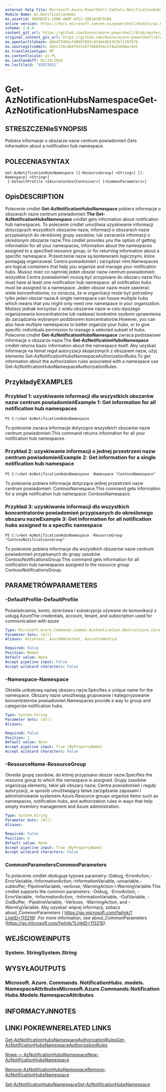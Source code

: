 ```yaml
---
external help file: Microsoft.Azure.PowerShell.Cmdlets.NotificationHubs.dll-Help.xml
Module Name: Az.NotificationHubs
ms.assetid: 9805B3F1-C6BB-4A0F-A7C3-1DD1ACB75CDA
online version: https://docs.microsoft.com/en-us/powershell/module/az.notificationhubs/get-aznotificationhubsnamespace
schema: 2.0.0
content_git_url: https://github.com/Azure/azure-powershell/blob/master/src/NotificationHubs/NotificationHubs/help/Get-AzNotificationHubsNamespace.md
original_content_git_url: https://github.com/Azure/azure-powershell/blob/master/src/NotificationHubs/NotificationHubs/help/Get-AzNotificationHubsNamespace.md
ms.openlocfilehash: dbb475402ef4068f893cd7d444b5357bf1707578
ms.sourcegitcommit: 4d2c178cd6df9151877b08d54c1f4a228dbec9d1
ms.translationtype: MT
ms.contentlocale: pl-PL
ms.lasthandoff: 01/29/2020
ms.locfileid: "93872011"
---
```

# <span data-ttu-id="e1d09-101">Get-AzNotificationHubsNamespace</span><span class="sxs-lookup"><span data-stu-id="e1d09-101">Get-AzNotificationHubsNamespace</span></span>

## <span data-ttu-id="e1d09-102">STRESZCZENIe</span><span class="sxs-lookup"><span data-stu-id="e1d09-102">SYNOPSIS</span></span>
<span data-ttu-id="e1d09-103">Pobiera informacje o obszarze nazw centrum powiadomień.</span><span class="sxs-lookup"><span data-stu-id="e1d09-103">Gets information about a notification hub namespace.</span></span>

## <span data-ttu-id="e1d09-104">POLECENIA</span><span class="sxs-lookup"><span data-stu-id="e1d09-104">SYNTAX</span></span>

```
Get-AzNotificationHubsNamespace [[-ResourceGroup] <String>] [[-Namespace] <String>]
 [-DefaultProfile <IAzureContextContainer>] [<CommonParameters>]
```

## <span data-ttu-id="e1d09-105">Opis</span><span class="sxs-lookup"><span data-stu-id="e1d09-105">DESCRIPTION</span></span>
<span data-ttu-id="e1d09-106">Polecenie cmdlet **Get-AzNotificationHubsNamespace** pobiera informacje o obszarach nazw centrum powiadomień.</span><span class="sxs-lookup"><span data-stu-id="e1d09-106">**The Get-AzNotificationHubsNamespace** cmdlet gets information about notification hub namespaces.</span></span>
<span data-ttu-id="e1d09-107">To polecenie cmdlet umożliwia uzyskiwanie informacji dotyczących wszystkich obszarów nazw, informacji o obszarach nazw przypisanych do określonej grupy zasobów; lub zwracania informacji o określonym obszarze nazw.</span><span class="sxs-lookup"><span data-stu-id="e1d09-107">This cmdlet provides you the option of getting information for all your namespaces, information about the namespaces assigned to a specified resource group; or for returning information about a specific namespace.</span></span>
<span data-ttu-id="e1d09-108">Przestrzenie nazw są kontenerami logicznymi, które pomagają organizować Centra powiadomień i zarządzać nimi.</span><span class="sxs-lookup"><span data-stu-id="e1d09-108">Namespaces are logical containers that help you organize and manage your notification hubs.</span></span>
<span data-ttu-id="e1d09-109">Musisz mieć co najmniej jeden obszar nazw centrum powiadomień: wszystkie Centra powiadomień muszą być przypisane do obszaru nazw.</span><span class="sxs-lookup"><span data-stu-id="e1d09-109">You must have at least one notification hub namespace: all notification hubs must be assigned to a namespace.</span></span>
<span data-ttu-id="e1d09-110">Jeden obszar nazw może zawierać wiele koncentratorów, co oznacza, że w organizacji może być potrzebny tylko jeden obszar nazw.</span><span class="sxs-lookup"><span data-stu-id="e1d09-110">A single namespace can house multiple hubs which means that you might only need one namespace in your organization.</span></span>
<span data-ttu-id="e1d09-111">Możesz jednak korzystać z wielu obszarów nazw w celu lepszego organizowania koncentratorów lub nadawać konkretne osobom uprawnienia do zarządzania wybranym podzbiorem koncentratorów.</span><span class="sxs-lookup"><span data-stu-id="e1d09-111">However, you can also have multiple namespaces to better organize your hubs, or to give specific individuals permission to manage a selected subset of hubs.</span></span>
<span data-ttu-id="e1d09-112">Polecenie cmdlet **Get-AzNotificationHubsNamespace** zwraca podstawowe informacje o obszarze nazw.</span><span class="sxs-lookup"><span data-stu-id="e1d09-112">The **Get-AzNotificationHubsNamespace** cmdlet returns basic information about the namespace itself.</span></span>
<span data-ttu-id="e1d09-113">Aby uzyskać informacje na temat reguł autoryzacji skojarzonych z obszarem nazw, użyj elementu Get-AzNotificationHubsNamespaceAuthorizationRules.</span><span class="sxs-lookup"><span data-stu-id="e1d09-113">To get information about the authorization rules associated with a namespace use Get-AzNotificationHubsNamespaceAuthorizationRules.</span></span>

## <span data-ttu-id="e1d09-114">Przykłady</span><span class="sxs-lookup"><span data-stu-id="e1d09-114">EXAMPLES</span></span>

### <span data-ttu-id="e1d09-115">Przykład 1: uzyskiwanie informacji dla wszystkich obszarów nazw centrum powiadomień</span><span class="sxs-lookup"><span data-stu-id="e1d09-115">Example 1: Get information for all notification hub namespaces</span></span>
```
PS C:\>Get-AzNotificationHubsNamespace
```

<span data-ttu-id="e1d09-116">To polecenie zwraca informacje dotyczące wszystkich obszarów nazw centrum powiadomień.</span><span class="sxs-lookup"><span data-stu-id="e1d09-116">This command returns information for all your notification hub namespaces.</span></span>

### <span data-ttu-id="e1d09-117">Przykład 2: uzyskiwanie informacji o jednej przestrzeni nazw centrum powiadomień</span><span class="sxs-lookup"><span data-stu-id="e1d09-117">Example 2: Get information for a single notification hub namespace</span></span>
```
PS C:\>Get-AzNotificationHubsNamespace -Namespace "ContosoNamespace"
```

<span data-ttu-id="e1d09-118">To polecenie pobiera informacje dotyczące jednej przestrzeni nazw centrum powiadomień: ContosoNamespace.</span><span class="sxs-lookup"><span data-stu-id="e1d09-118">This command gets information for a single notification hub namespace: ContosoNamespace.</span></span>

### <span data-ttu-id="e1d09-119">Przykład 3: uzyskiwanie informacji dla wszystkich koncentratorów powiadomień przypisanych do określonego obszaru nazw</span><span class="sxs-lookup"><span data-stu-id="e1d09-119">Example 3: Get information for all notification hubs assigned to a specific namespace</span></span>
```
PS C:\>Get-AzNotificationHubsNamespace -ResourceGroup "ContosoNotificationsGroup"
```

<span data-ttu-id="e1d09-120">To polecenie pobiera informacje dla wszystkich obszarów nazw centrum powiadomień przypisanych do grupy zasobów ContosoNotificationsGroup.</span><span class="sxs-lookup"><span data-stu-id="e1d09-120">This command gets information for all notification hub namespaces assigned to the resource group ContosoNotificationsGroup.</span></span>

## <span data-ttu-id="e1d09-121">PARAMETRÓW</span><span class="sxs-lookup"><span data-stu-id="e1d09-121">PARAMETERS</span></span>

### <span data-ttu-id="e1d09-122">-DefaultProfile</span><span class="sxs-lookup"><span data-stu-id="e1d09-122">-DefaultProfile</span></span>
<span data-ttu-id="e1d09-123">Poświadczenia, konto, dzierżawa i subskrypcja używane do komunikacji z usługą Azure</span><span class="sxs-lookup"><span data-stu-id="e1d09-123">The credentials, account, tenant, and subscription used for communication with azure</span></span>

```yaml
Type: Microsoft.Azure.Commands.Common.Authentication.Abstractions.Core.IAzureContextContainer
Parameter Sets: (All)
Aliases: AzContext, AzureRmContext, AzureCredential

Required: False
Position: Named
Default value: None
Accept pipeline input: False
Accept wildcard characters: False
```

### <span data-ttu-id="e1d09-124">-Namespace</span><span class="sxs-lookup"><span data-stu-id="e1d09-124">-Namespace</span></span>
<span data-ttu-id="e1d09-125">Określa unikatową nazwę obszaru nazw.</span><span class="sxs-lookup"><span data-stu-id="e1d09-125">Specifies a unique name for the namespace.</span></span>
<span data-ttu-id="e1d09-126">Obszary nazw umożliwiają grupowanie i kategoryzowanie koncentratorów powiadomień.</span><span class="sxs-lookup"><span data-stu-id="e1d09-126">Namespaces provide a way to group and categorize notification hubs.</span></span>

```yaml
Type: System.String
Parameter Sets: (All)
Aliases:

Required: False
Position: 1
Default value: None
Accept pipeline input: True (ByPropertyName)
Accept wildcard characters: False
```

### <span data-ttu-id="e1d09-127">-ResourceName</span><span class="sxs-lookup"><span data-stu-id="e1d09-127">-ResourceGroup</span></span>
<span data-ttu-id="e1d09-128">Określa grupę zasobów, do której przypisano obszar nazw.</span><span class="sxs-lookup"><span data-stu-id="e1d09-128">Specifies the resource group to which the namespace is assigned.</span></span>
<span data-ttu-id="e1d09-129">Grupy zasobów organizują elementy, takie jak obszary nazw, Centra powiadomień i reguły autoryzacji, w sposób umożliwiający łatwe zarządzanie zapasami i administrowanie systemem Azure.</span><span class="sxs-lookup"><span data-stu-id="e1d09-129">Resource groups organize items such as namespaces, notification hubs, and authorization rules in ways that help simply inventory management and Azure administration.</span></span>

```yaml
Type: System.String
Parameter Sets: (All)
Aliases:

Required: False
Position: 0
Default value: None
Accept pipeline input: True (ByPropertyName)
Accept wildcard characters: False
```

### <span data-ttu-id="e1d09-130">CommonParameters</span><span class="sxs-lookup"><span data-stu-id="e1d09-130">CommonParameters</span></span>
<span data-ttu-id="e1d09-131">To polecenie cmdlet obsługuje typowe parametry:-Debug,-ErrorAction,-ErrorVariable,-InformationAction,-InformationVariable,-unvariable,-subbuffer,-PipelineVariable,-verbose,-WarningAction i-WarningVariable.</span><span class="sxs-lookup"><span data-stu-id="e1d09-131">This cmdlet supports the common parameters: -Debug, -ErrorAction, -ErrorVariable, -InformationAction, -InformationVariable, -OutVariable, -OutBuffer, -PipelineVariable, -Verbose, -WarningAction, and -WarningVariable.</span></span> <span data-ttu-id="e1d09-132">Aby uzyskać więcej informacji, zobacz about_CommonParameters ( https://go.microsoft.com/fwlink/?LinkID=113216) .</span><span class="sxs-lookup"><span data-stu-id="e1d09-132">For more information, see about_CommonParameters (https://go.microsoft.com/fwlink/?LinkID=113216).</span></span>

## <span data-ttu-id="e1d09-133">WEJŚCIOWE</span><span class="sxs-lookup"><span data-stu-id="e1d09-133">INPUTS</span></span>

### <span data-ttu-id="e1d09-134">System. String</span><span class="sxs-lookup"><span data-stu-id="e1d09-134">System.String</span></span>

## <span data-ttu-id="e1d09-135">WYSYŁA</span><span class="sxs-lookup"><span data-stu-id="e1d09-135">OUTPUTS</span></span>

### <span data-ttu-id="e1d09-136">Microsoft. Azure. Commands. NotificationHubs. models. NamespaceAttributes</span><span class="sxs-lookup"><span data-stu-id="e1d09-136">Microsoft.Azure.Commands.NotificationHubs.Models.NamespaceAttributes</span></span>

## <span data-ttu-id="e1d09-137">INFORMACYJN</span><span class="sxs-lookup"><span data-stu-id="e1d09-137">NOTES</span></span>

## <span data-ttu-id="e1d09-138">LINKI POKREWNE</span><span class="sxs-lookup"><span data-stu-id="e1d09-138">RELATED LINKS</span></span>

[<span data-ttu-id="e1d09-139">Get-AzNotificationHubsNamespaceAuthorizationRules</span><span class="sxs-lookup"><span data-stu-id="e1d09-139">Get-AzNotificationHubsNamespaceAuthorizationRules</span></span>](./Get-AzNotificationHubsNamespaceAuthorizationRules.md)

[<span data-ttu-id="e1d09-140">Nowe — AzNotificationHubsNamespace</span><span class="sxs-lookup"><span data-stu-id="e1d09-140">New-AzNotificationHubsNamespace</span></span>](./New-AzNotificationHubsNamespace.md)

[<span data-ttu-id="e1d09-141">Remove-AzNotificationHubsNamespace</span><span class="sxs-lookup"><span data-stu-id="e1d09-141">Remove-AzNotificationHubsNamespace</span></span>](./Remove-AzNotificationHubsNamespace.md)

[<span data-ttu-id="e1d09-142">Set-AzNotificationHubsNamespace</span><span class="sxs-lookup"><span data-stu-id="e1d09-142">Set-AzNotificationHubsNamespace</span></span>](./Set-AzNotificationHubsNamespace.md)


